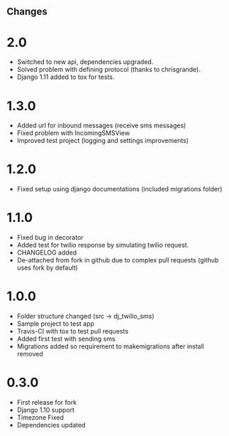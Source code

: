 Changes
-------

# 2.0

* Switched to new api, dependencies upgraded.
* Solved problem with defining protocol (thanks to chrisgrande).
* Django 1.11 added to tox for tests.

# 1.3.0

* Added url for inbound messages (receive sms messages)
* Fixed problem with IncomingSMSView
* Improved test project (logging and settings improvements)

# 1.2.0

* Fixed setup using django documentations (included migrations folder)

# 1.1.0

* Fixed bug in decorator
* Added test for twilio response by simulating twilio request.
* CHANGELOG added
* De-attached from fork in github due to complex pull requests (github uses fork by default)

# 1.0.0

* Folder structure changed (src -> dj_twilio_sms)
* Sample project to test app
* Travis-CI with tox to test pull requests
* Added first test with sending sms
* Migrations added so requirement to makemigrations after install removed

# 0.3.0

* First release for fork
* Django 1.10 support
* Timezone Fixed
* Dependencies updated
